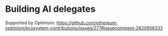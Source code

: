 # Building AI delegates
Supported by Optimism: https://github.com/ethereum-optimism/ecosystem-contributions/issues/277#issuecomment-2820956333

